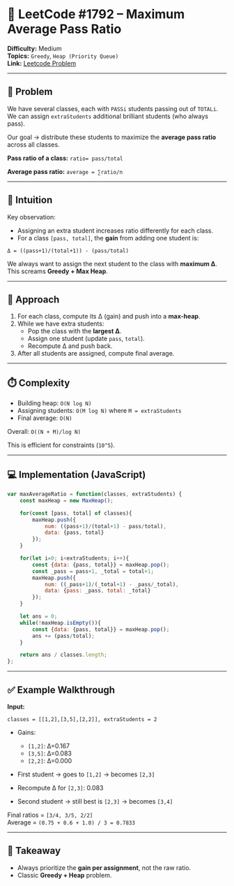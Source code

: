 # 📘 LeetCode #1792 – Maximum Average Pass Ratio

**Difficulty:** Medium  
**Topics:** `Greedy`, `Heap (Priority Queue)`  
**Link:** [Leetcode Problem](https://leetcode.com/problems/maximum-average-pass-ratio/)

---

## 📝 Problem
We have several classes, each with `PASSi` students passing out of `TOTALi`.  
We can assign `extraStudents` additional brilliant students (who always pass).  

Our goal → distribute these students to maximize the **average pass ratio** across all classes.  

**Pass ratio of a class:**   `ratio= pass/total`

**Average pass ratio:**  `average = ∑ratio/n`

---

## 🚀 Intuition

Key observation:  
- Assigning an extra student increases ratio differently for each class.  
- For a class `[pass, total]`, the **gain** from adding one student is:

`Δ = ((pass+1)/(total+1)) - (pass/total)`

We always want to assign the next student to the class with **maximum Δ**.  
This screams **Greedy + Max Heap**.  

---

## 🔑 Approach
1. For each class, compute its Δ (gain) and push into a **max-heap**.  
2. While we have extra students:
   - Pop the class with the **largest Δ**.  
   - Assign one student (update `pass`, `total`).  
   - Recompute Δ and push back.  
3. After all students are assigned, compute final average.  

---

## ⏱️ Complexity
- Building heap: `O(N log N)`  
- Assigning students: `O(M log N)` where `M = extraStudents`  
- Final average: `O(N)`  

Overall: `O((N + M)/log N)`

This is efficient for constraints (`10^5`).  

---

## 💻 Implementation (JavaScript)

```javascript []
var maxAverageRatio = function(classes, extraStudents) {
    const maxHeap = new MaxHeap();

    for(const [pass, total] of classes){
        maxHeap.push({
            num: ((pass+1)/(total+1) - pass/total),
            data: {pass, total}
        });
    }

    for(let i=0; i<extraStudents; i++){
        const {data: {pass, total}} = maxHeap.pop();
        const _pass = pass+1, _total = total+1;
        maxHeap.push({
            num: ((_pass+1)/(_total+1) - _pass/_total),
            data: {pass: _pass, total: _total}
        });
    }

    let ans = 0;
    while(!maxHeap.isEmpty()){
        const {data: {pass, total}} = maxHeap.pop();
        ans += (pass/total);
    }

    return ans / classes.length;
};
```
---

## ✅ Example Walkthrough

**Input:**  
```
classes = [[1,2],[3,5],[2,2]], extraStudents = 2
```


- Gains:  
  - `[1,2]`: Δ=0.167  
  - `[3,5]`: Δ=0.083  
  - `[2,2]`: Δ=0.000  

- First student → goes to `[1,2]` → becomes `[2,3]`  
- Recompute Δ for `[2,3]`: 0.083  
- Second student → still best is `[2,3]` → becomes `[3,4]`  

Final ratios = `[3/4, 3/5, 2/2]`  
Average = `(0.75 + 0.6 + 1.0) / 3 = 0.7833`  

---

## 🎯 Takeaway
- Always prioritize the **gain per assignment**, not the raw ratio.  
- Classic **Greedy + Heap** problem.  

